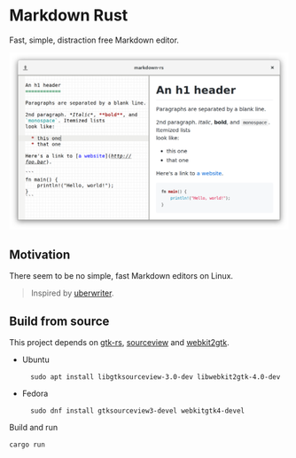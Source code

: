 # Markdown Rust

Fast, simple, distraction free Markdown editor.

![screenshot](./screenshot.png)

## Motivation

There seem to be no simple, fast Markdown editors on Linux. 

> Inspired by [uberwriter](http://uberwriter.wolfvollprecht.de/).

## Build from source

This project depends on [gtk-rs](http://gtk-rs.org/docs-src/requirements.html), [sourceview](https://github.com/gtk-rs/sourceview) and [webkit2gtk](https://github.com/gtk-rs/webkit2gtk-rs).

- Ubuntu

        sudo apt install libgtksourceview-3.0-dev libwebkit2gtk-4.0-dev


- Fedora

        sudo dnf install gtksourceview3-devel webkitgtk4-devel


Build and run

    cargo run

